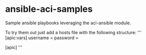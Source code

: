 # ansible-aci-samples
Sample ansible playbooks leveraging the aci-ansible module.

To try them out just add a hosts file with the following structure:
'''
[apic:vars]
username = <your apic username>
password = <your apic password>

[apic]
<your apic fqdn or ip address>
'''

